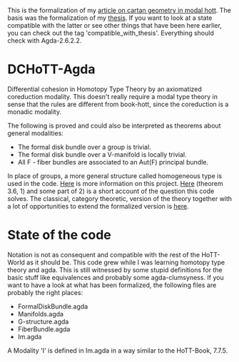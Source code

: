 This is the formalization of my [article on cartan geometry in modal hott](https://arxiv.org/abs/1806.05966). 
The basis was the formalization of my [thesis](https://ncatlab.org/schreiber/show/thesis+Wellen).
If you want to look at a state compatible with the latter or see other things that have been here earlier,
you can check out the tag 'compatible_with_thesis'.
Everything should check with Agda-2.6.2.2.

# DCHoTT-Agda
Differential cohesion in Homotopy Type Theory by an axiomatized coreduction modality.
This doesn't really require a modal type theory in sense that the rules are different from book-hott, since the coreduction is a monadic modality.

The following is proved and could also be interpreted as theorems about general modalities:

- The formal disk bundle over a group is trivial.
- The formal disk bundle over a V-manifold is locally trivial. 
- All F - fiber bundles are associated to an Aut(F) principal bundle.

In place of groups, a more general structure called homogeneous type is used in the code.
[Here](https://ncatlab.org/schreiber/show/thesis+Wellen) is more information on this project.
[Here](https://dl.dropboxusercontent.com/u/12630719/SchreiberDMV2015b.pdf) (theorem 3.6, 1) and some part of 2) is a short account of the question this code solves.
The classical, category theoretic, version of the theory together with a lot of opportunities to extend the formalized version is [here](https://arxiv.org/abs/1701.06238).

# State of the code
Notation is not as consequent and compatible with the rest of the HoTT-World as it should be.
This code grew while I was learning homotopy type theory and agda.
This is still witnessed by some stupid definitions for the basic stuff like equivalences and probably some agda-clumsyness.
If you want to have a look at what has been formalized, the following files are probably the right places:

- FormalDiskBundle.agda
- Manifolds.agda
- G-structure.agda
- FiberBundle.agda
- Im.agda

A Modality 'I' is defined in Im.agda in a way similar to the HoTT-Book, 7.7.5.
